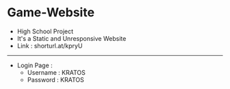 # Game-Website
- High School Project
- It's a Static and Unresponsive Website
- Link : shorturl.at/kpryU
----------------------------------------
- Login Page : 
    - Username : KRATOS
    - Password : KRATOS
